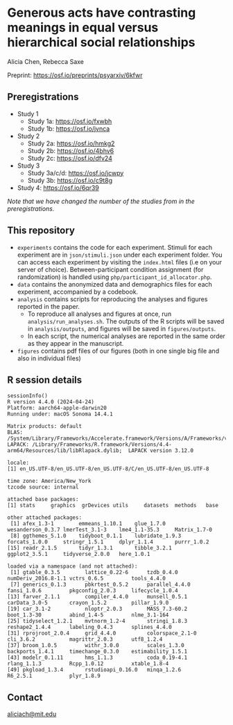 # Generous acts have contrasting meanings in equal versus hierarchical social relationships

Alicia Chen, Rebecca Saxe

Preprint: https://osf.io/preprints/psyarxiv/6kfwr

## Preregistrations

- Study 1
    - Study 1a: https://osf.io/fxwbh
    - Study 1b: https://osf.io/jvnca
- Study 2
    - Study 2a: https://osf.io/hmkg2
    - Study 2b: https://osf.io/4bhv6
    - Study 2c: https://osf.io/dfv24
- Study 3
    - Study 3a/c/d: https://osf.io/jcwpy
    - Study 3b: https://osf.io/c9t8g
- Study 4: https://osf.io/6qr39

*Note that we have changed the number of the studies from in the preregistrations.*

## This repository

- `experiments` contains the code for each experiment. Stimuli for each experiment are in `json/stimuli.json` under each experiment folder. You can access each experiment by visiting the `index.html` files (i.e on your server of choice). Between-participant condition assignment (for randomization) is handled using `php/participant_id_allocator.php`.
- `data` contains the anonymized data and demographics files for each experiment, accompanied by a codebook.
- `analysis` contains scripts for reproducing the analyses and figures reported in the paper.
    - To reproduce all analyses and figures at once, run `analysis/run_analyses.sh`. The outputs of the R scripts will be saved in `analysis/outputs`, and figures will be saved in `figures/outputs`.
    - In each script, the numerical analyses are reported in the same order as they appear in the manuscript.
- `figures` contains pdf files of our figures (both in one single big file and also in individual files)


## R session details

```{r}
sessionInfo()
R version 4.4.0 (2024-04-24)
Platform: aarch64-apple-darwin20
Running under: macOS Sonoma 14.4.1

Matrix products: default
BLAS:   /System/Library/Frameworks/Accelerate.framework/Versions/A/Frameworks/vecLib.framework/Versions/A/libBLAS.dylib
LAPACK: /Library/Frameworks/R.framework/Versions/4.4-arm64/Resources/lib/libRlapack.dylib;  LAPACK version 3.12.0

locale:
[1] en_US.UTF-8/en_US.UTF-8/en_US.UTF-8/C/en_US.UTF-8/en_US.UTF-8

time zone: America/New_York
tzcode source: internal

attached base packages:
[1] stats     graphics  grDevices utils     datasets  methods   base

other attached packages:
 [1] afex_1.3-1        emmeans_1.10.1    glue_1.7.0        wesanderson_0.3.7 lmerTest_3.1-3    lme4_1.1-35.3     Matrix_1.7-0
 [8] ggthemes_5.1.0    tidyboot_0.1.1    lubridate_1.9.3   forcats_1.0.0     stringr_1.5.1     dplyr_1.1.4       purrr_1.0.2
[15] readr_2.1.5       tidyr_1.3.1       tibble_3.2.1      ggplot2_3.5.1     tidyverse_2.0.0   here_1.0.1

loaded via a namespace (and not attached):
 [1] gtable_0.3.5        lattice_0.22-6      tzdb_0.4.0          numDeriv_2016.8-1.1 vctrs_0.6.5         tools_4.4.0
 [7] generics_0.1.3      pbkrtest_0.5.2      parallel_4.4.0      fansi_1.0.6         pkgconfig_2.0.3     lifecycle_1.0.4
[13] farver_2.1.1        compiler_4.4.0      munsell_0.5.1       carData_3.0-5       crayon_1.5.2        pillar_1.9.0
[19] car_3.1-2           nloptr_2.0.3        MASS_7.3-60.2       boot_1.3-30         abind_1.4-5         nlme_3.1-164
[25] tidyselect_1.2.1    mvtnorm_1.2-4       stringi_1.8.3       reshape2_1.4.4      labeling_0.4.3      splines_4.4.0
[31] rprojroot_2.0.4     grid_4.4.0          colorspace_2.1-0    cli_3.6.2           magrittr_2.0.3      utf8_1.2.4
[37] broom_1.0.5         withr_3.0.0         scales_1.3.0        backports_1.4.1     timechange_0.3.0    estimability_1.5.1
[43] modelr_0.1.11       hms_1.1.3           coda_0.19-4.1       rlang_1.1.3         Rcpp_1.0.12         xtable_1.8-4
[49] pkgload_1.3.4       rstudioapi_0.16.0   minqa_1.2.6         R6_2.5.1            plyr_1.8.9
```


## Contact

aliciach@mit.edu

